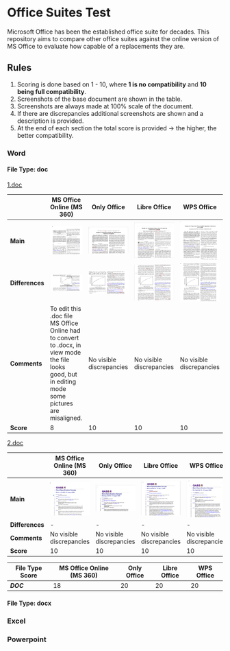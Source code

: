 # Office Suites Test

Microsoft Office has been the established office suite for decades.
This repository aims to compare other office suites against the online version of MS Office to evaluate how capable of a replacements they are.

## Rules
1. Scoring is done based on 1 - 10, where **1 is no compatibility** and **10 being full compatibility**.
2. Screenshots of the base document are shown in the table.
3. Screenshots are always made at 100% scale of the document.
4. If there are discrepancies additional screenshots are shown and a description is provided.
5. At the end of each section the total score is provided -> the higher, the better compatibility.


### Word
#### File Type: doc
[1.doc](Test%20Files/Word/DOC/1.doc)

|                 | **MS Office Online (MS 360)**                                                                                                                        | **Only Office**                                             | **Libre Office**                                             | **WPS Office**                                       |
|-----------------|------------------------------------------------------------------------------------------------------------------------------------------------------|-------------------------------------------------------------|--------------------------------------------------------------|------------------------------------------------------|
| **Main**        | ![1-doc-ms-main.png](Screenshots/1-doc/MS360-main.png)                                                                                               | ![1-doc-of-main.png](Screenshots/1-doc/OnlyOffice-main.png) | ![1-doc-lo-main.png](Screenshots/1-doc/LibreOffice-main.png) | ![1-doc-lo-main.png](Screenshots/1-doc/WPS-main.png) |
| **Differences** | ![1-doc-ms-diff.png](Screenshots/1-doc/MS360-diff.png)                                                                                               | ![1-doc-of-diff.png](Screenshots/1-doc/OnlyOffice-diff.png) | ![1-doc-lo-main.png](Screenshots/1-doc/LibreOffice-diff.png) | ![1-doc-lo-main.png](Screenshots/1-doc/WPS-diff.png) |
| **Comments**    | To edit this .doc file MS Office Online had to convert to .docx, in view mode the file looks good, but in editing mode some pictures are misaligned. | No visible discrepancies                                    | No visible discrepancies                                     | No visible discrepancies                             |
| **Score**       | 8                                                                                                                                                    | 10                                                          | 10                                                           | 10                                                   |

[2.doc](Test%20Files/Word/DOC/2.doc)

|                 | **MS Office Online (MS 360)**                       | **Only Office**                                               | **Libre Office**                                                | **WPS Office**                                  |
|-----------------|-----------------------------------------------------|---------------------------------------------------------------|-----------------------------------------------------------------|-------------------------------------------------|
| **Main**        | ![MS360-main.png](Screenshots/2-doc/MS360-main.png) | ![OnlyOffice-main.png](Screenshots/2-doc/OnlyOffice-main.png) | ![LibreOffice-main.png](Screenshots/2-doc/LibreOffice-main.png) | ![WPS-main.png](Screenshots/2-doc/WPS-main.png) |
| **Differences** | -                                                   | -                                                             | -                                                               | -                                               |
| **Comments**    | No visible discrepancies                            | No visible discrepancies                                      | No visible discrepancies                                        | No visible discrepancies                        |
| **Score**       | 10                                                  | 10                                                            | 10                                                              | 10                                              |

| **File Type Score** | **MS Office Online (MS 360)** | **Only Office** | **Libre Office** | **WPS Office** |
|---------------------|-------------------------------|-----------------|------------------|----------------|
| **_DOC_**           | 18                            | 20              | 20               | 20             |


#### File Type: docx

### Excel

### Powerpoint